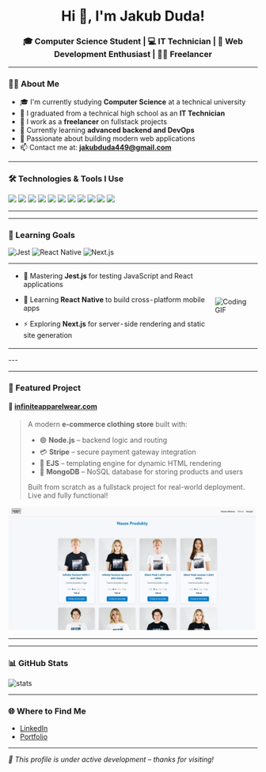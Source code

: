 <h1 align="center">Hi 👋, I'm Jakub Duda!</h1>
<h3 align="center">🎓 Computer Science Student | 💻 IT Technician | 🔧 Web Development Enthusiast | 🧑‍💼 Freelancer</h3>

---

### 🧑‍💻 About Me

- 🎓 I'm currently studying **Computer Science** at a technical university  
- 🧰 I graduated from a technical high school as an **IT Technician**  
- 💼 I work as a **freelancer** on fullstack projects  
- 🌱 Currently learning **advanced backend and DevOps**  
- 🚀 Passionate about building modern web applications  
- 📫 Contact me at: **jakubduda449@gmail.com**

---

### 🛠 Technologies & Tools I Use

<p align="left">
  <img src="https://img.shields.io/badge/TypeScript-3178C6?style=for-the-badge&logo=typescript&logoColor=white" />
  <img src="https://img.shields.io/badge/JavaScript-F7DF1E?style=for-the-badge&logo=javascript&logoColor=black" />
  <img src="https://img.shields.io/badge/React-61DAFB?style=for-the-badge&logo=react&logoColor=black" />
  <img src="https://img.shields.io/badge/Node.js-339933?style=for-the-badge&logo=nodedotjs&logoColor=white" />
  <img src="https://img.shields.io/badge/Stripe-635BFF?style=for-the-badge&logo=stripe&logoColor=white" />
  <img src="https://img.shields.io/badge/MongoDB-47A248?style=for-the-badge&logo=mongodb&logoColor=white" />
  <img src="https://img.shields.io/badge/Webpack-8DD6F9?style=for-the-badge&logo=webpack&logoColor=black" />
  <img src="https://img.shields.io/badge/Parcel-FAAD00?style=for-the-badge&logo=parcel&logoColor=black" />
  <img src="https://img.shields.io/badge/Tailwind_CSS-06B6D4?style=for-the-badge&logo=tailwind-css&logoColor=white" />
  <img src="https://img.shields.io/badge/CSS3-1572B6?style=for-the-badge&logo=css3&logoColor=white" />
  <img src="https://img.shields.io/badge/HTML5-E34F26?style=for-the-badge&logo=html5&logoColor=white" />
</p>

---

---

### 🎯 Learning Goals

<p align="left">
  <img src="https://img.shields.io/badge/Jest-C21325?style=for-the-badge&logo=jest&logoColor=white" alt="Jest" />
  <img src="https://img.shields.io/badge/React_Native-61DAFB?style=for-the-badge&logo=react&logoColor=black" alt="React Native" />
  <img src="https://img.shields.io/badge/Next.js-000000?style=for-the-badge&logo=nextdotjs&logoColor=white" alt="Next.js" />
</p>

<table>
  <tr>
    <td>

- 🧪 Mastering <b>Jest.js</b> for testing JavaScript and React applications<br>
- 📱 Learning <b>React Native</b> to build cross-platform mobile apps<br>
- ⚡ Exploring <b>Next.js</b> for server-side rendering and static site generation

    </td>
    <td>
      <img src="https://media2.giphy.com/media/v1.Y2lkPTc5MGI3NjExdzVlZ3FkNjl1ZHFrZG4zOXMyZ3Q5ZmwwM3FxMmJrbzF5YmkzcGZpYSZlcD12MV9pbnRlcm5hbF9naWZfYnlfaWQmY3Q9Zw/13HgwGsXF0aiGY/giphy.gif" alt="Coding GIF" width="250" />
    </td>
  </tr>
</table>
---

---
### 🚀 Featured Project

#### 🛒 [infiniteapparelwear.com](https://infiniteapparelwear.com)

> A modern **e-commerce clothing store** built with:
>
> - 🟢 **Node.js** – backend logic and routing  
> - 💳 **Stripe** – secure payment gateway integration  
> - 🧱 **EJS** – templating engine for dynamic HTML rendering  
> - 🍃 **MongoDB** – NoSQL database for storing products and users  
>
> Built from scratch as a fullstack project for real-world deployment. Live and fully functional!

<p>
  <img src="./screenshots/infiniteapparel-home.jpg" alt="Infinite Apparel Homepage" width="500"/>
</p>


---
---
### 📊 GitHub Stats

<p align="left">
  <img src="https://github-readme-stats.vercel.app/api?username=harryszczupak&show_icons=true&theme=radical" alt="stats" />
</p>

---

### 🌐 Where to Find Me

- [LinkedIn](https://www.linkedin.com/in/jakub-duda-9b272b33a/)  
- [Portfolio](https://szczupak.dev/)

---

_📁 This profile is under active development – thanks for visiting!_
